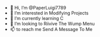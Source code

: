 - 👋 Hi, I’m @PaperLuigi7789
- 👀 I’m interested in Modifying Projects
- 🌱 I’m currently learning C
- 💞️ I’m looking to Riivive The Wump Menu
- 📫 to reach me Send A Message To Me

<!---
PaperLuigi7789/PaperLuigi7789 is a ✨ special ✨ repository because its `README.md` (this file) appears on your GitHub profile.
You can click the Preview link to take a look at your changes.
--->
